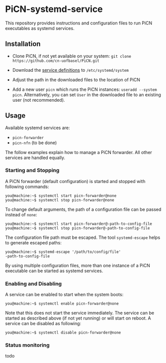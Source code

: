 # PiCN-systemd-service

This repository provides instructions and configuration files to run PiCN executables as systemd services.

## Installation

* Clone PiCN, if not yet available on your system: `git clone https://github.com/cn-uofbasel/PiCN.git`

* Download the [service definitions](services) to `/etc/systemd/system`

* Adjust the path in the downloaded files to the location of PiCN

* Add a new user `picn` which runs the PiCN instances: `useradd --system picn`. Alternatively, you can set `User` in the downloaded file to an existing user (not recommended).

## Usage

Available systemd services are:

* `picn-forwarder`
* `picn-nfn` (to be done)

The follow examples explain how to manage a PiCN forwarder. All other services are handled equally.

### Starting and Stopping

A PiCN forwarder (default configuration) is started and stopped with following commands:
```console
you@machine:~$ systemctl start picn-forwarder@none
you@machine:~$ systemctl stop picn-forwarder@none
```

To change default arguments, the path of a configuration file can be passed instead of `none`:
```console
you@machine:~$ systemctl start picn-forwarder@-path-to-config-file
you@machine:~$ systemctl stop picn-forwarder@-path-to-config-file
```

The configuration file path must be escaped. The tool `systemd-escape` helps to generate escaped paths:
```console
you@machine:~$ systemd-escape '/path/to/config/file'
-path-to-config-file
```

By using multiple configuration files, more than one instance of a PiCN executable can be started as systemd services.

### Enabling and Disabling

A service can be enabled to start when the system boots:
```console
you@machine:~$ systemctl enable picn-forwarder@none
```

Note that this does not start the service immediately. The service can be started as described above (if not yet running) or will start on reboot. A service can be disabled as following:
```console
you@machine:~$ systemctl disable picn-forwarder@none
```

### Status monitoring

todo

